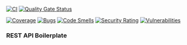 [![CI](https://github.com/Lynicis/go-rest-api-boilerplate/actions/workflows/master-ci.yml/badge.svg?branch=master&event=push)](https://github.com/Lynicis/go-rest-api-boilerplate/actions/workflows/master-ci.yml)
[![Quality Gate Status](https://sonarcloud.io/api/project_badges/measure?project=Lynicis_go-rest-api-boilerplate&metric=alert_status)](https://sonarcloud.io/summary/new_code?id=Lynicis_go-rest-api-boilerplate)

[![Coverage](https://sonarcloud.io/api/project_badges/measure?project=Lynicis_go-rest-api-boilerplate&metric=coverage)](https://sonarcloud.io/summary/new_code?id=Lynicis_go-rest-api-boilerplate)
[![Bugs](https://sonarcloud.io/api/project_badges/measure?project=Lynicis_go-rest-api-boilerplate&metric=bugs)](https://sonarcloud.io/summary/new_code?id=Lynicis_go-rest-api-boilerplate)
[![Code Smells](https://sonarcloud.io/api/project_badges/measure?project=Lynicis_go-rest-api-boilerplate&metric=code_smells)](https://sonarcloud.io/summary/new_code?id=Lynicis_go-rest-api-boilerplate)
[![Security Rating](https://sonarcloud.io/api/project_badges/measure?project=Lynicis_go-rest-api-boilerplate&metric=security_rating)](https://sonarcloud.io/summary/new_code?id=Lynicis_go-rest-api-boilerplate)
[![Vulnerabilities](https://sonarcloud.io/api/project_badges/measure?project=Lynicis_go-rest-api-boilerplate&metric=vulnerabilities)](https://sonarcloud.io/summary/new_code?id=Lynicis_go-rest-api-boilerplate)

### REST API Boilerplate